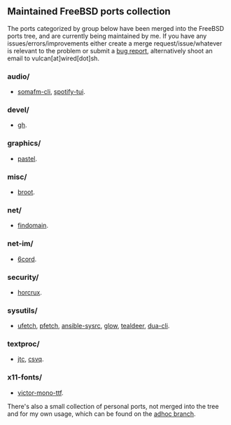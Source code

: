## Maintained FreeBSD ports collection

The ports categorized by group below have been merged into the FreeBSD ports tree, and are currently being maintained by me. If you have any issues/errors/improvements either create a merge request/issue/whatever is relevant to the problem or submit a [bug report](https://bugs.freebsd.org/bugzilla/), alternatively shoot an email to vulcan[at]wired[dot]sh.

### audio/
- [somafm-cli](https://www.freshports.org/audio/somafm-cli/), [spotify-tui](https://www.freshports.org/audio/spotify-tui/).

### devel/
- [gh](https://www.freshports.org/devel/gh/).

### graphics/
- [pastel](https://www.freshports.org/graphics/pastel/).

### misc/
- [broot](https://www.freshports.org/misc/broot/).

### net/
- [findomain](https://www.freshports.org/net/findomain/).

### net-im/
- [6cord](https://www.freshports.org/net-im/6cord/).

### security/
- [horcrux](https://www.freshports.org/security/horcrux/).

### sysutils/
- [ufetch](https://www.freshports.org/sysutils/ufetch/), [pfetch](https://www.freshports.org/sysutils/pfetch/), [ansible-sysrc](https://www.freshports.org/sysutils/ansible-sysrc/), [glow](https://www.freshports.org/sysutils/glow/), [tealdeer](https://www.freshports.org/sysutils/tealdeer/), [dua-cli](https://www.freshports.org/sysutils/dua-cli/).

### textproc/
- [jtc](https://www.freshports.org/textproc/jtc/), [csvq](https://www.freshports.org/textproc/csvq/).

### x11-fonts/
- [victor-mono-ttf](https://www.freshports.org/x11-fonts/victor-mono-ttf/).


There's also a small collection of personal ports, not merged into the tree and for my own usage, which can be found on the [adhoc branch](https://gitlab.com/lcook/ports/tree/adhoc).
